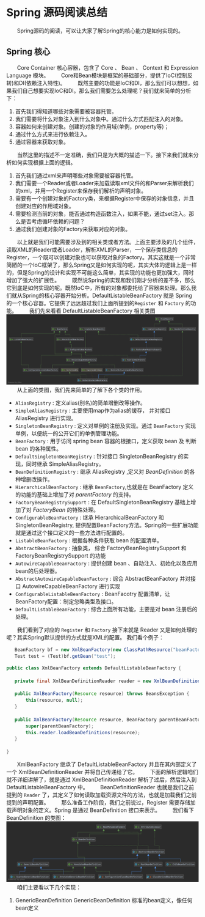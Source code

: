 # Spring 源码阅读总结
&emsp;&emsp;Spring源码的阅读，可以让大家了解Spring的核心能力是如何实现的。
## Spring 核心
&emsp;&emsp;Core Container 核心容器，包含了 Core 、 Bean 、 Context 和 Expression Language 模块。
&emsp;&emsp;Core和Bean模块是框架的基础部分，提供了IoC(控制反转)和DI(依赖注入特性)。
&emsp;&emsp;既然主要的功能是IoC和DI，那么我们可以想想，如果我们自己想要实现IoC和DI。那么我们需要怎么处理呢？我们就来简单的分析下：

1. 首先我们得知道哪些对象需要被容器托管。
1. 我们需要将什么对象注入到什么对象中。通过什么方式匹配注入的对象。
1. 容器如何来创建对象。创建的对象的作用域(单例，property等)；
1. 通过什么方式来进行依赖注入。
1. 通过容器来获取对象。

&emsp;&emsp;当然这里的描述不一定准确，我们只是为大概的描述一下。接下来我们就来分析如何实现根据上面的逻辑。

1. 首先我们通过xml来声明哪些对象需要被容器托管。
1. 我们需要一个Reader或者Loader来加载读取xml文件的和Parser来解析我们的xml，并用一个Register来保存我们解析的声明对象。
1. 需要有一个创建对象的Factory类，来根据Register中保存的对象信息，并且创建对应的作用域对象。
1. 需要检测当前的对象，能否通过构造函数注入，如果不能，通过set注入。那么是否考虑循环依赖的问题？
1. 通过我们创建对象的Factory来获取对应的对象。

&emsp;&emsp;以上就是我们可能需要涉及到的相关类或者方法。上面主要涉及的几个组件，读取XML的Reader或者Loader，解析XML的Parser，一个保存类信息的Register，一个既可以创建对象也可以获取对象的Factory。其实这就是一个非常简陋的一个IoC框架了，那么Spring又是如何实现的呢，其实大体的逻辑上是一样的，但是Spring的设计和实现不可能这么简单，其实现的功能也更加强大，同时增加了强大的扩展性。
&emsp;&emsp;既然说Spring的实现和我们刚才分析的差不多，那么它到底是如何实现的呢。既然IoC中，所有的对象都委托给了容器来处理。那么我们就从Spring的核心容器开始分析。DefaultListableBeanFactory 就是 Spring 的一个核心容器。它提供了远远超过我们上面所提到的`Register` 和 `Factory` 的功能。
&emsp;&emsp;我们先来看看 DefaultListableBeanFactory 相关类图
![](resource/images/DefaultListableBeanFactoryClass.png)
&emsp;&emsp;从上面的类图，我们先来简单的了解下各个类的作用。
* `AliasRegistry` : 定义alias(别名)的简单增删改等操作。
* `SimpleAliasRegistry` : 主要使用map作为alias的缓存， 并对接口 AliasRegistry 进行实现。
* `SingletonBeanRegistry` : 定义对单例的注册及实现。通过 `BeanFactory` 实现单例，以便统一的公开它们的单例管理功能。
* `BeanFactory` : 用于访问 spring bean 容器的根接口，定义获取 bean 及 判断 bean 的各种属性。
* `DefaultSingletonBeanRegistry` : 针对接口 SingletonBeanRegistry 的实现，同时继承 SimpleAliasRegistry。
* `BeanDefinitionRegistry` : 继承 AliasRegistry ,定义对 *BeanDefinition* 的各种增删改操作。
* `HierarchicalBeanFactory` : 继承 `BeanFactory`,也就是在 BeanFactory 定义的功能的基础上增加了对 *parentFactory* 的支持。
* `FactoryBeanRegistrySupport` : 在 DefaultSingletonBeanRegistry 基础上增加了对 *FactoryBean* 的特殊处理。
* `ConfigurableBeanFactory` : 继承 HierarchicalBeanFactory 和  SingletonBeanRegistry, 提供配置BeanFactory方法。Spring的一些扩展功能就是通过这个接口定义的一些方法进行配置的。
* `ListableBeanFactory` : 根据各种条件获取 bean 的配置清单。
* `AbstractBeanFactory` : 抽象类， 综合 FactoryBeanRegistrySupport 和 FactoryBeanRegistrySupport 的功能
* `AutowireCapableBeanFactory` : 提供创建 bean 、自动注入、初始化以及应用bean的后处理器。
* `AbstractAutowireCapableBeanFactory` : 综合 AbstractBeanFactory 并对接口 AutowireCapableBeanFactory 进行实现
* `ConfigurableListableBeanFactory` : BeanFacotry 配置清单，让BeanFactory配置：制定忽略类型及接口。
* `DefaultListableBeanFactory` : 综合上面所有功能，主要是对 bean 注册后的处理。

&emsp;&emsp;我们看到了对应的 `Register` 和 `Factory` 接下来就是 Reader 又是如何处理的呢？其实Spring默认提供的方式就是XML的配置。 我们看个例子：
 ```java
    BeanFactory bf = new XmlBeanFactory(new ClassPathResource("beanFactoryTest.xml"));
    Test test = (Test)bf.getBean("test");
 ```
 ```java
 public class XmlBeanFactory extends DefaultListableBeanFactory {

	private final XmlBeanDefinitionReader reader = new XmlBeanDefinitionReader(this);

	public XmlBeanFactory(Resource resource) throws BeansException {
		this(resource, null);
	}

	public XmlBeanFactory(Resource resource, BeanFactory parentBeanFactory) throws BeansException {
		super(parentBeanFactory);
		this.reader.loadBeanDefinitions(resource);
	}

}
 ```
&emsp;&emsp;XmlBeanFactory 继承了 DefaultListableBeanFactory 并且在其内部定义了一个 XmlBeanDefinitionReader 并将自己传递给了它。
&emsp;&emsp;下面的解析逻辑咱们就不详细讲解了，就是通过 XmlBeanDefinitionReader 解析了过后，然后注入到 DefaultListableBeanFactory 中。
&emsp;&emsp;BeanDefinitionReader 也就是我们之前提到的 `Reader` 了，其定义了如何读取加载资源文件的方法，也就是加载我们之前提到的声明配置。
&emsp;&emsp;那么准备工作阶段，我们之前说过，Register 需要存储加载声明对象的定义。Spring 是通过 BeanDefinition 接口来表示。
&emsp;&emsp;我们看下 BeanDefinition 的类图：
![](resource/images/BeanDefinitionClass.png)
&emsp;&emsp;咱们主要看以下几个实现：
1. GenericBeanDefinition 
GenericBeanDefinition 标准的bean定义，像任何bean定义


